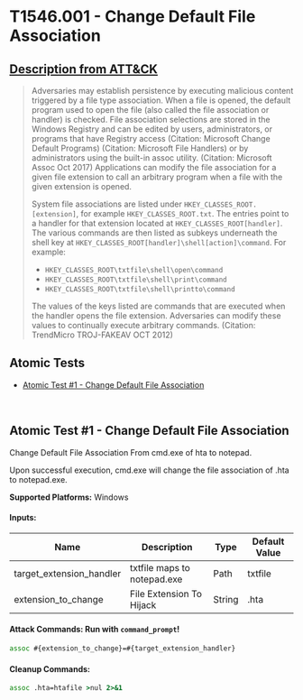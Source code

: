 # T1546.001 - Change Default File Association
## [Description from ATT&CK](https://attack.mitre.org/techniques/T1546/001)
<blockquote>Adversaries may establish persistence by executing malicious content triggered by a file type association. When a file is opened, the default program used to open the file (also called the file association or handler) is checked. File association selections are stored in the Windows Registry and can be edited by users, administrators, or programs that have Registry access (Citation: Microsoft Change Default Programs) (Citation: Microsoft File Handlers) or by administrators using the built-in assoc utility. (Citation: Microsoft Assoc Oct 2017) Applications can modify the file association for a given file extension to call an arbitrary program when a file with the given extension is opened.

System file associations are listed under <code>HKEY_CLASSES_ROOT\.[extension]</code>, for example <code>HKEY_CLASSES_ROOT\.txt</code>. The entries point to a handler for that extension located at <code>HKEY_CLASSES_ROOT\[handler]</code>. The various commands are then listed as subkeys underneath the shell key at <code>HKEY_CLASSES_ROOT\[handler]\shell\[action]\command</code>. For example: 
* <code>HKEY_CLASSES_ROOT\txtfile\shell\open\command</code>
* <code>HKEY_CLASSES_ROOT\txtfile\shell\print\command</code>
* <code>HKEY_CLASSES_ROOT\txtfile\shell\printto\command</code>

The values of the keys listed are commands that are executed when the handler opens the file extension. Adversaries can modify these values to continually execute arbitrary commands. (Citation: TrendMicro TROJ-FAKEAV OCT 2012)</blockquote>

## Atomic Tests

- [Atomic Test #1 - Change Default File Association](#atomic-test-1---change-default-file-association)


<br/>

## Atomic Test #1 - Change Default File Association
Change Default File Association From cmd.exe of hta to notepad.

Upon successful execution, cmd.exe will change the file association of .hta to notepad.exe.

**Supported Platforms:** Windows




#### Inputs:
| Name | Description | Type | Default Value | 
|------|-------------|------|---------------|
| target_extension_handler | txtfile maps to notepad.exe | Path | txtfile|
| extension_to_change | File Extension To Hijack | String | .hta|


#### Attack Commands: Run with `command_prompt`! 


```cmd
assoc #{extension_to_change}=#{target_extension_handler}
```

#### Cleanup Commands:
```cmd
assoc .hta=htafile >nul 2>&1
```





<br/>
